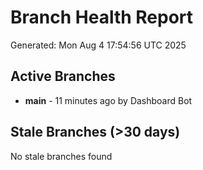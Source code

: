 # Branch Health Report
Generated: Mon Aug  4 17:54:56 UTC 2025

## Active Branches
- **main** - 11 minutes ago by Dashboard Bot

## Stale Branches (>30 days)
No stale branches found
